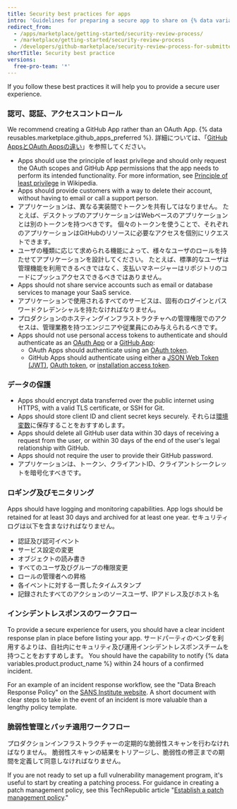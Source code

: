 ```yaml
---
title: Security best practices for apps
intro: 'Guidelines for preparing a secure app to share on {% data variables.product.prodname_marketplace %}.'
redirect_from:
  - /apps/marketplace/getting-started/security-review-process/
  - /marketplace/getting-started/security-review-process
  - /developers/github-marketplace/security-review-process-for-submitted-apps
shortTitle: Security best practice
versions:
  free-pro-team: '*'
---
```


If you follow these best practices it will help you to provide a secure user experience.

### 認可、認証、アクセスコントロール

We recommend creating a GitHub App rather than an OAuth App. {% data reusables.marketplace.github_apps_preferred %}. 詳細については、「[GitHub AppsとOAuth Appsの違い](/apps/differences-between-apps/)」を参照してください。
- Apps should use the principle of least privilege and should only request the OAuth scopes and GitHub App permissions that the app needs to perform its intended functionality. For more information, see [Principle of least privilege](https://en.wikipedia.org/wiki/Principle_of_least_privilege) in Wikipedia.
- Apps should provide customers with a way to delete their account, without having to email or call a support person.
- アプリケーションは、異なる実装間でトークンを共有してはなりません。 たとえば、デスクトップのアプリケーションはWebベースのアプリケーションとは別のトークンを持つべきです。 個々のトークンを使うことで、それぞれのアプリケーションはGitHubのリソースに必要なアクセスを個別にリクエストできます。
- ユーザの種類に応じて求められる機能によって、様々なユーザのロールを持たせてアプリケーションを設計してください。 たとえば、標準的なユーザは管理機能を利用できるべきではなく、支払いマネージャーはリポジトリのコードにプッシュアクセスできるべきではありません。
- Apps should not share service accounts such as email or database services to manage your SaaS service.
- アプリケーションで使用されるすべてのサービスは、固有のログインとパスワードクレデンシャルを持たなければなりません。
- プロダクションのホスティングインフラストラクチャへの管理権限でのアクセスは、管理業務を持つエンジニアや従業員にのみ与えられるべきです。
- Apps should not use personal access tokens to authenticate and should authenticate as an [OAuth App](/apps/about-apps/#about-oauth-apps) or a [GitHub App](/apps/about-apps/#about-github-apps):
  - OAuth Apps should authenticate using an [OAuth token](/apps/building-oauth-apps/authorizing-oauth-apps/).
  - GitHub Apps should authenticate using either a [JSON Web Token (JWT)](/apps/building-github-apps/authenticating-with-github-apps/#authenticating-as-a-github-app), [OAuth token](/apps/building-github-apps/identifying-and-authorizing-users-for-github-apps/), or [installation access token](/apps/building-github-apps/authenticating-with-github-apps/#authenticating-as-an-installation).

### データの保護

- Apps should encrypt data transferred over the public internet using HTTPS, with a valid TLS certificate, or SSH for Git.
- Apps should store client ID and client secret keys securely. それらは[環境変数](http://en.wikipedia.org/wiki/Environment_variable#Getting_and_setting_environment_variables)に保存することをおすすめします。
- Apps should delete all GitHub user data within 30 days of receiving a request from the user, or within 30 days of the end of the user's legal relationship with GitHub.
- Apps should not require the user to provide their GitHub password.
- アプリケーションは、トークン、クライアントID、クライアントシークレットを暗号化すべきです。

### ロギング及びモニタリング

Apps should have logging and monitoring capabilities. App logs should be retained for at least 30 days and archived for at least one year. セキュリティログは以下を含まなければなりません。

- 認証及び認可イベント
- サービス設定の変更
- オブジェクトの読み書き
- すべてのユーザ及びグループの権限変更
- ロールの管理者への昇格
- 各イベントに対する一貫したタイムスタンプ
- 記録されたすべてのアクションのソースユーザ、IPアドレス及びホスト名

### インシデントレスポンスのワークフロー

To provide a secure experience for users, you should have a clear incident response plan in place before listing your app. サードパーティのベンダを利用するよりは、自社内にセキュリティ及び運用インシデントレスポンスチームを持つことをおすすめします。 You should have the capability to notify {% data variables.product.product_name %} within 24 hours of a confirmed incident.

For an example of an incident response workflow, see the "Data Breach Response Policy" on the [SANS Institute website](https://www.sans.org/information-security-policy/). A short document with clear steps to take in the event of an incident is more valuable than a lengthy policy template.

### 脆弱性管理とパッチ適用ワークフロー

プロダクションインフラストラクチャーの定期的な脆弱性スキャンを行わなければなりません。 脆弱性スキャンの結果をトリアージし、脆弱性の修正までの期間を定義して同意しなければなりません。

If you are not ready to set up a full vulnerability management program, it's useful to start by creating a patching process. For guidance in creating a patch management policy, see this TechRepublic article "[Establish a patch management policy](https://www.techrepublic.com/blog/it-security/establish-a-patch-management-policy-87756/)."
